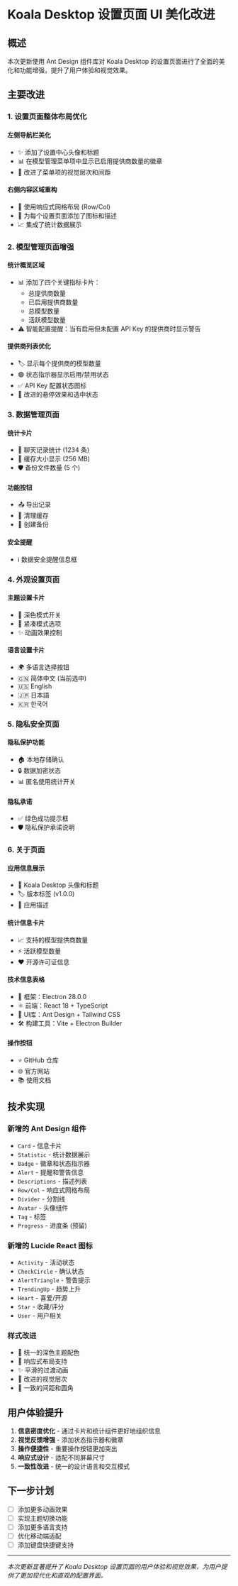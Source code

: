 # Koala Desktop 设置页面 UI 美化改进

## 概述

本次更新使用 Ant Design 组件库对 Koala Desktop 的设置页面进行了全面的美化和功能增强，提升了用户体验和视觉效果。

## 主要改进

### 1. 设置页面整体布局优化

#### 左侧导航栏美化
- ✨ 添加了设置中心头像和标题
- 📊 在模型管理菜单项中显示已启用提供商数量的徽章
- 🎨 改进了菜单项的视觉层次和间距

#### 右侧内容区域重构
- 📱 使用响应式网格布局 (Row/Col)
- 🎯 为每个设置页面添加了图标和描述
- 📈 集成了统计数据展示

### 2. 模型管理页面增强

#### 统计概览区域
- 📊 添加了四个关键指标卡片：
  - 总提供商数量
  - 已启用提供商数量  
  - 总模型数量
  - 活跃模型数量
- ⚠️ 智能配置提醒：当有启用但未配置 API Key 的提供商时显示警告

#### 提供商列表优化
- 🏷️ 显示每个提供商的模型数量
- 🟢 状态指示器显示启用/禁用状态
- ✅ API Key 配置状态图标
- 🎨 改进的悬停效果和选中状态

### 3. 数据管理页面

#### 统计卡片
- 💬 聊天记录统计 (1234 条)
- 💾 缓存大小显示 (256 MB)
- 🛡️ 备份文件数量 (5 个)

#### 功能按钮
- 📤 导出记录
- 🧹 清理缓存  
- 💾 创建备份

#### 安全提醒
- ℹ️ 数据安全提醒信息框

### 4. 外观设置页面

#### 主题设置卡片
- 🌙 深色模式开关
- 📏 紧凑模式选项
- ✨ 动画效果控制

#### 语言设置卡片
- 🌍 多语言选择按钮
- 🇨🇳 简体中文 (当前选中)
- 🇺🇸 English
- 🇯🇵 日本語
- 🇰🇷 한국어

### 5. 隐私安全页面

#### 隐私保护功能
- 🏠 本地存储确认
- 🔒 数据加密状态
- 📊 匿名使用统计开关

#### 隐私承诺
- ✅ 绿色成功提示框
- 🛡️ 隐私保护承诺说明

### 6. 关于页面

#### 应用信息展示
- 🐨 Koala Desktop 头像和标题
- 🏷️ 版本标签 (v1.0.0)
- 📝 应用描述

#### 统计信息卡片
- 📈 支持的模型提供商数量
- ⚡ 活跃模型数量
- ❤️ 开源许可证信息

#### 技术信息表格
- 🔧 框架：Electron 28.0.0
- ⚛️ 前端：React 18 + TypeScript
- 🎨 UI库：Ant Design + Tailwind CSS
- 🛠️ 构建工具：Vite + Electron Builder

#### 操作按钮
- ⭐ GitHub 仓库
- 🌐 官方网站
- 📚 使用文档

## 技术实现

### 新增的 Ant Design 组件
- `Card` - 信息卡片
- `Statistic` - 统计数据展示
- `Badge` - 徽章和状态指示器
- `Alert` - 提醒和警告信息
- `Descriptions` - 描述列表
- `Row/Col` - 响应式网格布局
- `Divider` - 分割线
- `Avatar` - 头像组件
- `Tag` - 标签
- `Progress` - 进度条 (预留)

### 新增的 Lucide React 图标
- `Activity` - 活动状态
- `CheckCircle` - 确认状态
- `AlertTriangle` - 警告提示
- `TrendingUp` - 趋势上升
- `Heart` - 喜爱/开源
- `Star` - 收藏/评分
- `User` - 用户相关

### 样式改进
- 🎨 统一的深色主题配色
- 📱 响应式布局支持
- ✨ 平滑的过渡动画
- 🎯 改进的视觉层次
- 📏 一致的间距和圆角

## 用户体验提升

1. **信息密度优化** - 通过卡片和统计组件更好地组织信息
2. **视觉反馈增强** - 添加状态指示器和徽章
3. **操作便捷性** - 重要操作按钮更加突出
4. **响应式设计** - 适配不同屏幕尺寸
5. **一致性改进** - 统一的设计语言和交互模式

## 下一步计划

- [ ] 添加更多动画效果
- [ ] 实现主题切换功能
- [ ] 添加更多语言支持
- [ ] 优化移动端适配
- [ ] 添加键盘快捷键支持

---

*本次更新显著提升了 Koala Desktop 设置页面的用户体验和视觉效果，为用户提供了更加现代化和直观的配置界面。* 
